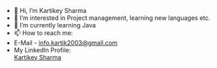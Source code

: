 - 👋 Hi, I’m Kartikey Sharma
- 👀 I’m interested in Project management, learning new languages etc. 
- 🌱 I’m currently learning Java
- 📫 How to reach me:
- E-Mail - info.kartik2003@gmail.com
- My LinkedIn Profile: <div class="badge-base LI-profile-badge" data-locale="en_US" data-size="medium" data-theme="light" data-type="HORIZONTAL" data-vanity="kartikey-sharma-7195a91b4" data-version="v1"><a class="badge-base__link LI-simple-link" href="https://in.linkedin.com/in/kartikey-sharma-7195a91b4?trk=profile-badge">Kartikey Sharma</a></div>

<!---
Kartikey03/Kartikey03 is a ✨ special ✨ repository because its `README.md` (this file) appears on your GitHub profile.
You can click the Preview link to take a look at your changes.
--->
